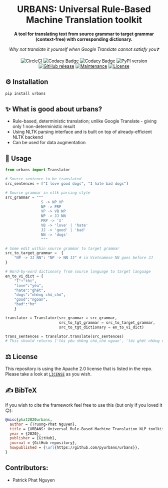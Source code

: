 <div align="center">

# URBANS: Universal Rule-Based Machine Translation toolkit 
**A tool for translating text from source grammar to target grammar (context-free) with corresponding dictionary.**

*Why not translate it yourself when Google Translate cannot satisfy you❓*

[![CircleCI](https://circleci.com/gh/pyurbans/urbans/tree/master.svg?style=svg)](https://circleci.com/gh/pyurbans/urbans/tree/master)
[![Codacy Badge](https://app.codacy.com/project/badge/Grade/b4937f1f9fe0477b9fc557cbedf92b24)](https://www.codacy.com/gh/pyurbans/urbans?utm_source=github.com&amp;utm_medium=referral&amp;utm_content=pyurbans/urbans&amp;utm_campaign=Badge_Grade)
[![Codacy Badge](https://app.codacy.com/project/badge/Coverage/b4937f1f9fe0477b9fc557cbedf92b24)](https://www.codacy.com/gh/pyurbans/urbans?utm_source=github.com&utm_medium=referral&utm_content=pyurbans/urbans&utm_campaign=Badge_Coverage)
[![PyPI version](https://badge.fury.io/py/urbans.svg)](https://badge.fury.io/py/urbans)
[![GitHub release](https://img.shields.io/github/release/pyurbans/urbans.svg)](https://GitHub.com/pyurbans/urbans/releases/)
[![Maintenance](https://img.shields.io/badge/Maintained%3F-yes-green.svg)](https://GitHub.com/pyurbans/urbans/graphs/commit-activity)
[![License](https://img.shields.io/badge/License-Apache%202.0-blue.svg)](https://github.com/pyurbans/urbans/blob/master/LICENSE)

</div>

## ⚙️ Installation
```bash
pip install urbans
```

## ✨ What is good about urbans?
- Rule-based, deterministic translation; unlike Google Translate - giving only 1 non-deterministic result
- Using NLTK parsing interface and is built on top of already-efficient NLTK backend
- Can be used for data augmentation

## 📖 Usage
```python
from urbans import Translator

# Source sentence to be translated
src_sentences = ["I love good dogs", "I hate bad dogs"]

# Source grammar in nltk parsing style
src_grammar = """
                S -> NP VP
                NP -> PRP
                VP -> VB NP
                NP -> JJ NN
                PRP -> 'I'
                VB -> 'love' | 'hate'
                JJ -> 'good' | 'bad'
                NN -> 'dogs'
                """

# Some edit within source grammar to target grammar
src_to_target_grammar =  {
    "NP -> JJ NN": "NP -> NN JJ" # in Vietnamese NN goes before JJ
}

# Word-by-word dictionary from source language to target language
en_to_vi_dict = {
    "I":"tôi",
    "love":"yêu",
    "hate":"ghét",
    "dogs":"những chú_chó",
    "good":"ngoan",
    "bad":"hư"
    }

translator = Translator(src_grammar = src_grammar,
                        src_to_tgt_grammar = src_to_target_grammar,
                        src_to_tgt_dictionary = en_to_vi_dict)

trans_sentences = translator.translate(src_sentences) 
# This should returns ['tôi yêu những chú_chó ngoan', 'tôi ghét những chú_chó hư']
```

## ⚖️ License
This repository is using the Apache 2.0 license that is listed in the repo. Please take a look at [`LICENSE`](https://github.com/pyurbans/urbans/blob/master/LICENSE) as you wish.

## ✍️ BibTeX
If you wish to cite the framework feel free to use this (but only if you loved it 😊):
```bibtex
@misc{phat2020urbans,
  author = {Truong-Phat Nguyen},
  title = {URBANS: Universal Rule-Based Machine Translation NLP toolkit},
  year = {2020},
  publisher = {GitHub},
  journal = {GitHub repository},
  howpublished = {\url{https://github.com/pyurbans/urbans}},
}
```

## Contributors:
- Patrick Phat Nguyen
